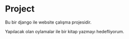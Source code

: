 # Project

Bu bir django ile website çalışma projesidir.

Yapılacak olan oylamalar ile bir kitap yazmayı hedefliyorum.
